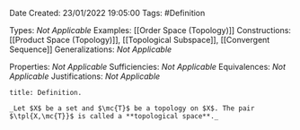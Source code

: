 <div class="topSpace"></div>

Date Created: 23/01/2022 19:05:00
Tags: #Definition

Types: _Not Applicable_
Examples: [[Order Space (Topology)]]
Constructions: [[Product Space (Topology)]], [[Topological Subspace]], [[Convergent Sequence]]
Generalizations: _Not Applicable_

Properties: _Not Applicable_
Sufficiencies: _Not Applicable_
Equivalences: _Not Applicable_
Justifications: _Not Applicable_

``` ad-Definition
title: Definition.

_Let $X$ be a set and $\mc{T}$ be a topology on $X$. The pair $\tpl{X,\mc{T}}$ is called a **topological space**._

```
